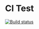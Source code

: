 # CI Test
[![Build status](https://ci.appveyor.com/api/projects/status/as94ddrd9a74ascy?svg=true)](https://ci.appveyor.com/project/AlyonaKh29/ajs-for-in)
